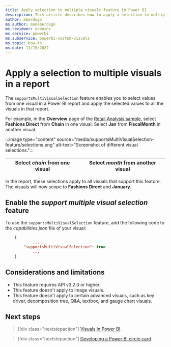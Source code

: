 ```yaml
---
title: Apply selection to multiple visuals feature in Power BI
description: This article describes how to apply a selection to multiple visuals by using the supportsMultiVisualSelection feature in Power BI.
author: mberdugo
ms.author: monaberdugo
ms.reviewer: sranins
ms.service: powerbi
ms.subservice: powerbi-custom-visuals
ms.topic: how-to
ms.date: 11/19/2022
---
```


# Apply a selection to multiple visuals in a report

The `supportsMultiVisualSelection` feature enables you to select values from one visual in a Power BI report and apply the selected values to all the visuals in that report.

For example, in the **Overview** page of the [Retail Analysis sample](../../create-reports/sample-retail-analysis.md), select **Fashions Direct** from **Chain** in one visual. Select **Jan** from **FiscalMonth** in another visual.

:::image type="content" source="media/supportsMultiVisualSelection-feature/selections.png" alt-text="Screenshot of different visual selections.":::

| Select *chain* from one visual  | Select *month* from another visual  |
|---|---|

In the report, these selections apply to all visuals that support this feature. The visuals will now scope to **Fashions Direct** and **January**.

## Enable the *support multiple visual selection* feature

To use the `supportsMultiVisualSelection` feature, add the following code to the *capabilities.json* file of your visual:

```json
    {   
            ...
        "supportsMultiVisualSelection": true
            ...
    }
```

## Considerations and limitations

* This feature requires API v3.2.0 or higher.
* This feature doesn't apply to image visuals.
* This feature doesn't apply to certain advanced visuals, such as key driver, decomposition tree, Q&A, textbox, and gauge chart visuals.

## Next steps

>[!div class="nextstepaction"]
>[Visuals in Power BI](power-bi-visuals-concept.md).

>[!div class="nextstepaction"]
>[Developing a Power BI circle card](develop-circle-card.md).
